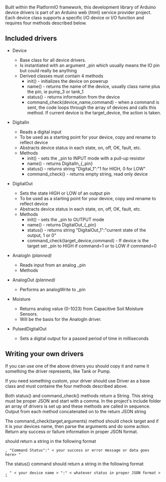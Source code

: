 Built within the PlatformIO framework, this development library of Arduino device drivers is part of an
Arduino web (html) service provider project. Each device class supports a specific I/O device or I/O function
and requires four methods described below.

## Included drivers

- Device
    - Base class for all device drivers.
    - Is instantiated with an argument _pin which usually means the IO pin but could really be anything
    - Derived classes must contain 4 methods
        - init() - initializes the device on powerup
        - name() - returns the name of the device, usually class name plus the pin, ie pump_3 or tank_1
        - status() - returns information from the device
        - command_check(device_name,command) - when a command is sent, the code loops through the array of devices and calls this method. If current device is the target_device, the action is taken.
        
- DigitalIn
    - Reads a digital input
    - To be used as a starting point for your device, copy and rename to reflect device
    - Abstracts device status in each state, on, off, OK, fault, etc.
    - Methods
        - init() - sets the _pin to INPUT mode with a pull-up resistor
        - name() - returns DigitalIn_{_pin}
        - status() - returns string "Digital_1":"1 for HIGH, 0 for LOW"
        - command_check() - returns empty string, read only device
        
- DigitalOut
    - Sets the state HIGH or LOW of an output pin
    - To be used as a starting point for your device, copy and rename to reflect device
    - Abstracts device status in each state, on, off, OK, fault, etc.
    - Methods
        - init() - sets the _pin to OUTPUT mode
        - name() - returns DigitalOut_{_pin}
        - status() - returns string "DigitalOut_1":"current state of the output, 1 or 0"
        - command_check(target_device,command) - If device is the target set _pin to HIGH if command=1 or to LOW if command=0

- AnalogIn _(planned)_
    - Reads input from an analog _pin
    - Methods
   
- AnalogOut _(planned)_
    - Performs an analogWrite to _pin

- Moisture
    - Returns analog value (0-1023) from Capacitive Soil Moisture Sensors. 
    - Will be the basis for the AnalogIn driver.   
    
- PulsedDigitalOut
    - Sets a digital output for a passed period of time in milliseconds    
        
## Writing your own drivers

If you can use one of the above drivers you should copy it and name it something the driver represents, like Tank or Pump.

If you need something custom, your driver should use Driver as a base class and must containe the four methods described above.

Both status() and command_check() methods return a String. This string must be proper JSON and start with a comma. In the project's include folder an array of drivers is set up and these methods are called in sequence. Output from each method concatenated on to the return JSON string

The command_check(target,arguments) method should check target and if it is your devices name, then parse the arguments and do some action. Return any success or failure information in proper JSON format. 

should return a string in the following format
```
, "Command Status":" < your success or error message or data goes here> "
``` 
The status() command should return a string in the following format
```
, " < your device name > ":" < whatever status in proper JSON format > "
```
